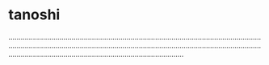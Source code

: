 # tanoshi
..............................................................................................................................................................................................................................................................................................................................................
